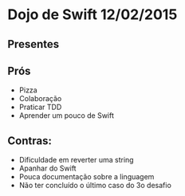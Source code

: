 Dojo de Swift 12/02/2015
========================

Presentes
---------


Prós
-----
- Pizza
- Colaboração
- Praticar TDD
- Aprender um pouco de Swift

Contras:
--------
- Dificuldade em reverter uma string
- Apanhar do Swift
- Pouca documentação sobre a linguagem
- Não ter concluído o último caso do 3o desafio
